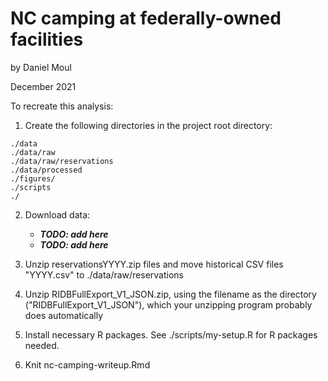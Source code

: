 # NC camping at federally-owned facilities

by Daniel Moul

December 2021



To recreate this analysis:

1. Create the following directories in the project root directory:

```
./data
./data/raw
./data/raw/reservations
./data/processed
./figures/
./scripts
./
```

2. Download data:

    - ***TODO: add here***
    - ***TODO: add here***

3. Unzip reservationsYYYY.zip files and move historical CSV files "YYYY.csv" to ./data/raw/reservations 

4. Unzip RIDBFullExport_V1_JSON.zip, using the filename as the directory ("RIDBFullExport_V1_JSON"), which your unzipping program probably does automatically

5. Install necessary R packages. See ./scripts/my-setup.R for R packages needed.

6. Knit nc-camping-writeup.Rmd
